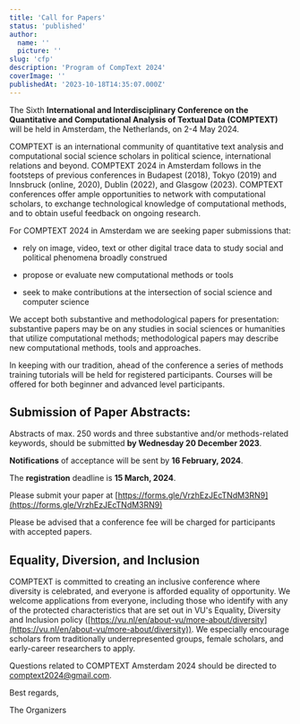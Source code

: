 ```yaml
---
title: 'Call for Papers'
status: 'published'
author:
  name: ''
  picture: ''
slug: 'cfp'
description: 'Program of CompText 2024'
coverImage: ''
publishedAt: '2023-10-18T14:35:07.000Z'
---
```


The Sixth **International and Interdisciplinary Conference on the Quantitative and Computational Analysis of Textual Data (COMPTEXT)** will be held in Amsterdam, the Netherlands, on 2-4 May 2024.

COMPTEXT is an international community of quantitative text analysis and computational social science scholars in political science, international relations and beyond. COMPTEXT 2024 in Amsterdam follows in the footsteps of previous conferences in Budapest (2018), Tokyo (2019) and Innsbruck (online, 2020), Dublin (2022), and Glasgow (2023). COMPTEXT conferences offer ample opportunities to network with computational scholars, to exchange technological knowledge of computational methods, and to obtain useful feedback on ongoing research.

For COMPTEXT 2024 in Amsterdam we are seeking paper submissions that:

- rely on image, video, text or other digital trace data to study social and political phenomena broadly construed

- propose or evaluate new computational methods or tools

- seek to make contributions at the intersection of social science and computer science

We accept both substantive and methodological papers for presentation: substantive papers may be on any studies in social sciences or humanities that utilize computational methods; methodological papers may describe new computational methods, tools and approaches.

In keeping with our tradition, ahead of the conference a series of methods training tutorials will be held for registered participants. Courses will be offered for both beginner and advanced level participants.

## Submission of Paper Abstracts:

Abstracts of max. 250 words and three substantive and/or methods-related keywords, should be submitted **by Wednesday 20 December 2023**.

**Notifications** of acceptance will be sent by **16 February, 2024**.

The **registration** deadline is **15 March, 2024**.

Please submit your paper at [https://forms.gle/VrzhEzJEcTNdM3RN9](https://forms.gle/VrzhEzJEcTNdM3RN9)

Please be advised that a conference fee will be charged for participants with accepted papers.

## Equality, Diversion, and Inclusion

COMPTEXT is committed to creating an inclusive conference where diversity is celebrated, and everyone is afforded equality of opportunity. We welcome applications from everyone, including those who identify with any of the protected characteristics that are set out in VU's Equality, Diversity and Inclusion policy ([https://vu.nl/en/about-vu/more-about/diversity](https://vu.nl/en/about-vu/more-about/diversity)). We especially encourage scholars from traditionally underrepresented groups, female scholars, and early-career researchers to apply.

Questions related to COMPTEXT Amsterdam 2024 should be directed to [comptext2024@gmail.com](mailto:comptext2024@gmail.com).

Best regards,

The Organizers

